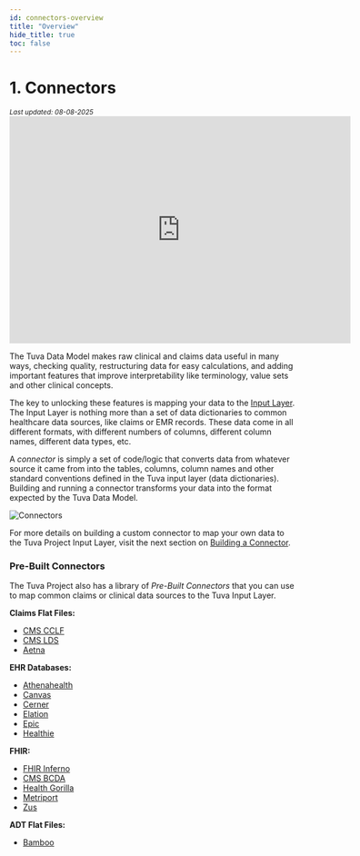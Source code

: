 ```yaml
---
id: connectors-overview
title: "Overview"
hide_title: true
toc: false
---
```


# 1. Connectors

<div style={{ marginTop: "-2rem", marginBottom: "1.5rem" }}>
  <small><em>Last updated: 08-08-2025</em></small>
</div>


<iframe width="600" height="400" src="https://www.youtube.com/embed/dxH_qWgCoik?si=XB5D_-2p82IaJo8R" title="YouTube video player" frameborder="0" allow="accelerometer; autoplay; clipboard-write; encrypted-media; gyroscope; picture-in-picture; web-share" referrerpolicy="strict-origin-when-cross-origin" allowfullscreen></iframe>


The Tuva Data Model makes raw clinical and claims data useful in many ways, checking quality, restructuring data for easy calculations, and adding important features that improve interpretability like terminology, value sets and other clinical concepts. 

The key to unlocking these features is mapping your data to the [Input Layer](input-layer.md). The Input Layer is nothing more than a set of data dictionaries to common healthcare data sources, like claims or EMR records. These data come in all different formats, with different numbers of columns, different column names, different data types, etc. 

A *connector* is simply a set of code/logic that converts data from whatever source it came from into the tables, columns, column names and other standard conventions defined in the Tuva input layer (data dictionaries). Building and running a connector transforms your data into the format expected by the Tuva Data Model. 

![Connectors](/img/Connectors.jpg)

For more details on building a custom connector to map your own data to the Tuva Project Input Layer, visit the next section on [Building a Connector](/docs/connectors/building-a-connector.md). 

### Pre-Built Connectors

The Tuva Project also has a library of *Pre-Built Connectors* that you can use to map common claims or clinical data sources to the Tuva Input Layer. 

**Claims Flat Files:**
- [CMS CCLF](cms-cclf)
- [CMS LDS](cms-lds)
- [Aetna](aetna)

**EHR Databases:**
- [Athenahealth](athenahealth)
- [Canvas](canvas)
- [Cerner](cerner)
- [Elation](elation)
- [Epic](epic)
- [Healthie](healthie)

**FHIR:**
- [FHIR Inferno](fhir-inferno)
- [CMS BCDA](cms-bcda)
- [Health Gorilla](health-gorilla)
- [Metriport](metriport)
- [Zus](zus)

**ADT Flat Files:**
- [Bamboo](bamboo)